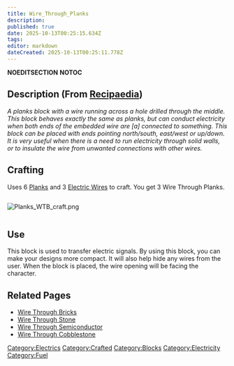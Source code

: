 ```yaml
---
title: Wire_Through_Planks
description: 
published: true
date: 2025-10-13T00:25:15.634Z
tags: 
editor: markdown
dateCreated: 2025-10-13T00:25:11.778Z
---
```


__NOEDITSECTION__ __NOTOC__

## Description (From [Recipaedia](.. "wikilink"))

*A planks block with a wire running across a hole drilled through the
middle. This block behaves exactly the same as planks, but can conduct
electricity when both ends of the embedded wire are \[a\] connected to
something. This block can be placed with ends pointing north/south,
east/west or up/down. It is very useful when there is a need to run
electricity through solid walls, or to insulate the wire from unwanted
connections with other wires.*

## Crafting

Uses 6 [Planks](Planks "wikilink") and 3 [Electric
Wires](Electric_Wire.md "wikilink") to craft. You get 3 Wire Through
Planks.

<div style="overflow: hidden">

![Planks_WTB_craft.png](Planks_WTB_craft.png "Planks_WTB_craft.png")

</div>

## Use

This block is used to transfer electric signals. By using this block,
you can make your designs more compact. It will also help hide any wires
from the user. When the block is placed, the wire opening will be facing
the character.

## Related Pages

  - [Wire Through Bricks](Wire_Through_Bricks.md "wikilink")
  - [Wire Through Stone](Wire_Through_Stone.md "wikilink")
  - [Wire Through Semiconductor](Wire_Through_Semiconductor.md "wikilink")
  - [Wire Through Cobblestone](Wire_Through_Cobblestone.md "wikilink")

[Category:Electrics](Category:Electrics "wikilink")
[Category:Crafted](Category:Crafted "wikilink")
[Category:Blocks](Category:Blocks "wikilink")
[Category:Electricity](Category:Electricity "wikilink")
[Category:Fuel](Category:Fuel "wikilink")